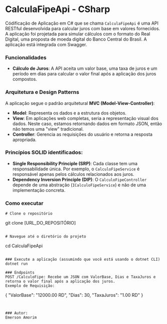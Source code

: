 ﻿# CalculaFipeApi - CSharp


Códificação de Aplicação em C# que se chama `CalculaFipeApi` é uma API RESTful desenvolvida para calcular juros com base em valores fornecidos. 
A aplicação foi projetada para simular cálculos com o formato do Real Digital, uma proposta de moeda digital do Banco Central do Brasil.
A aplicação está integrada com Swagger.

### Funcionalidades

- **Cálculo de Juros**: A API aceita um valor base, uma taxa de juros e um período em dias para calcular o valor final após a aplicação dos juros compostos.

### Arquitetura e Design Patterns

A aplicação segue o padrão arquitetural **MVC (Model-View-Controller)**:

- **Model**: Representa os dados e a estrutura dos objetos.
- **View**: Em aplicações web completas, seria a representação visual dos dados. Neste caso, estamos retornando dados em formato JSON, então não temos uma "view" tradicional.
- **Controller**: Gerencia as requisições do usuário e retorna a resposta apropriada.

### Princípios SOLID identificados:

- **Single Responsibility Principle (SRP)**: Cada classe tem uma responsabilidade única. Por exemplo, o `CalculoFipeService` é responsável apenas pelos cálculos relacionados aos juros.
- **Dependency Inversion Principle (DIP)**: O `CalculoFipeController` depende de uma abstração (`ICalculoFipeService`) e não de uma implementação concreta.

### Como executar

```
# Clone o repositório
```
git clone [URL_DO_REPOSITÓRIO]
```

# Navegue até o diretório do projeto
```
cd CalculaFipeApi
```

### Execute a aplicação (assumindo que você está usando o dotnet CLI)
dotnet run

### Endpoints
POST /CalculoFipe: Recebe um JSON com ValorBase, Dias e TaxaJuros e retorna o valor final após a aplicação dos juros.
Exemplo de Requisição:

```
{
    "ValorBase": "12000.00 RD",
    "Dias": 30,
    "TaxaJuros": "1.00 RD"
}
```


### Autor:
Emerson Amorim